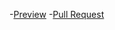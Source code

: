 -[Preview](https://aionova.github.io/landingPage/)
-[Pull Request](https://github.com/aionova/landingPage/pull/1/files)
